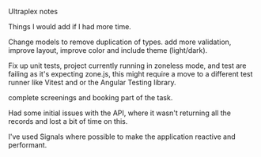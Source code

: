 Ultraplex notes

Things I would add if I had more time.

Change models to remove duplication of types.
add more validation, improve layout, improve color and include theme (light/dark).

Fix up unit tests, project currently running in zoneless mode, and test are failing as it's expecting zone.js, this might require a move to a different test runner like Vitest and or the Angular Testing library.

complete screenings and booking part of the task.

Had some initial issues with the API, where it wasn't returning all the records and lost a bit of time on this.

I've used Signals where possible to make the application reactive and performant.
